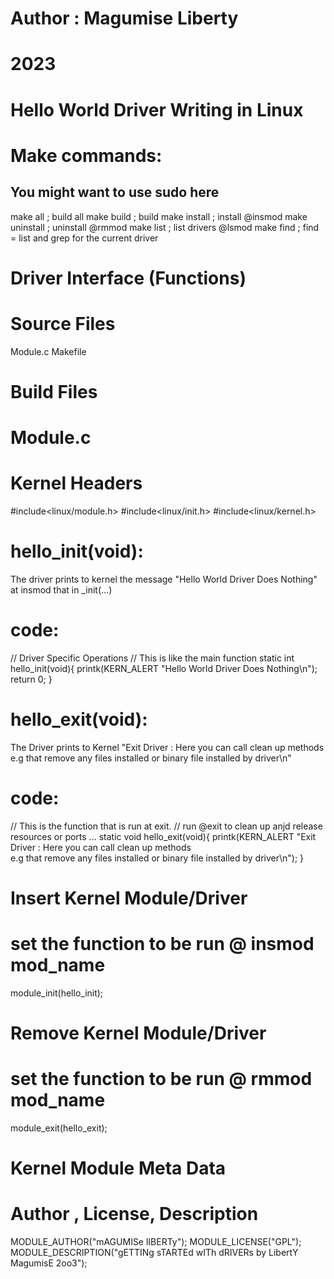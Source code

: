 # Author : Magumise Liberty
# 2023
#
# Hello World Driver Writing in Linux

# Make commands:
You might want to use sudo here 
-------------------------------
make all        ; build all
make build      ; build
make install    ; install       @insmod
make uninstall  ; uninstall     @rmmod 
make list       ; list drivers  @lsmod 
make find       ; find = list and grep for the current driver

# Driver Interface (Functions)

# Source Files
Module.c
Makefile

# Build Files

# Module.c

# Kernel Headers
#include<linux/module.h>
#include<linux/init.h>
#include<linux/kernel.h>

# hello_init(void):
The driver prints to kernel  the message "Hello World Driver Does Nothing" at insmod that in _init(...)

# code:
 // Driver Specific Operations
// This is like the main function
static int hello_init(void){
    printk(KERN_ALERT "Hello World Driver Does Nothing\n");
    return 0;
} 

# hello_exit(void):
The Driver prints to Kernel "Exit Driver : Here you can call clean up methods\
     e.g that remove any files installed or binary file installed by driver\n"

# code:
 // This is the function that is run at exit. 
// run @exit to clean up anjd release resources or ports ...
static void hello_exit(void){
    printk(KERN_ALERT "Exit Driver : Here you can call clean up methods\
     e.g that remove any files installed or binary file installed by driver\n");
}

# Insert Kernel Module/Driver
# set the function to be run @ insmod mod_name
module_init(hello_init);

# Remove Kernel Module/Driver
# set the function to be run @ rmmod mod_name
module_exit(hello_exit);

# Kernel Module Meta Data
# Author , License, Description
MODULE_AUTHOR("mAGUMISe lIBERTy");
MODULE_LICENSE("GPL");
MODULE_DESCRIPTION("gETTINg sTARTEd wITh dRIVERs by LibertY MagumisE 2oo3");


